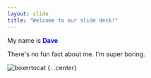 ```yaml
---
layout: slide
title: "Welcome to our slide deck!"
---
```


My name is <b style="color:blue">Dave</b>

There's no fun fact about me. I'm super boring. 

![boxertocat](https://octodex.github.com/images/boxertocat_octodex.jpg)
{: .center}
